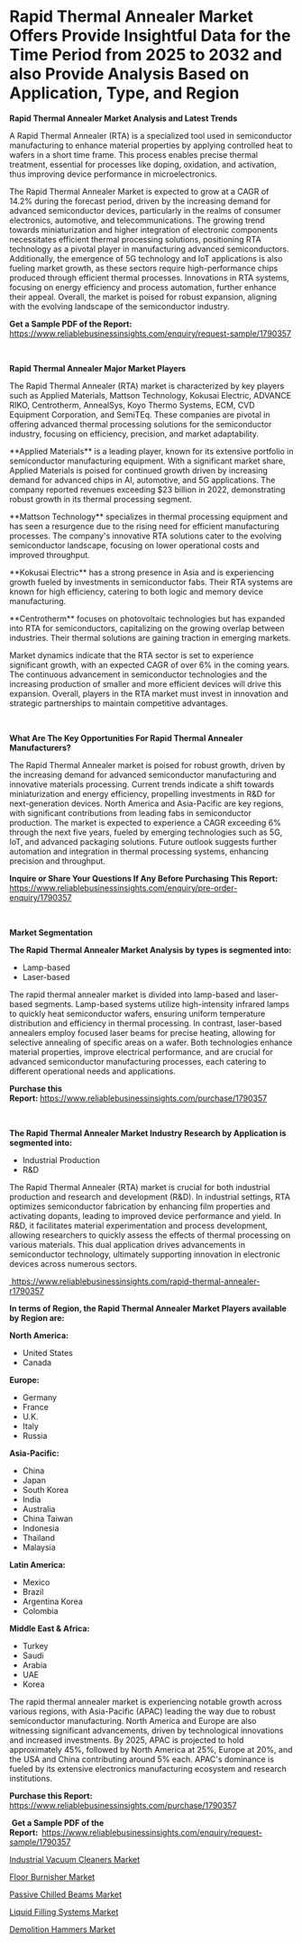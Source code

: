 <p><h1>Rapid Thermal Annealer Market Offers Provide Insightful Data for the Time Period from 2025 to 2032 and also Provide Analysis Based on Application, Type, and Region</h1></p><p><strong>Rapid Thermal Annealer Market Analysis and Latest Trends</strong></p>
<p><p>A Rapid Thermal Annealer (RTA) is a specialized tool used in semiconductor manufacturing to enhance material properties by applying controlled heat to wafers in a short time frame. This process enables precise thermal treatment, essential for processes like doping, oxidation, and activation, thus improving device performance in microelectronics.</p><p>The Rapid Thermal Annealer Market is expected to grow at a CAGR of 14.2% during the forecast period, driven by the increasing demand for advanced semiconductor devices, particularly in the realms of consumer electronics, automotive, and telecommunications. The growing trend towards miniaturization and higher integration of electronic components necessitates efficient thermal processing solutions, positioning RTA technology as a pivotal player in manufacturing advanced semiconductors. Additionally, the emergence of 5G technology and IoT applications is also fueling market growth, as these sectors require high-performance chips produced through efficient thermal processes. Innovations in RTA systems, focusing on energy efficiency and process automation, further enhance their appeal. Overall, the market is poised for robust expansion, aligning with the evolving landscape of the semiconductor industry.</p></p>
<p><strong>Get a Sample PDF of the Report:&nbsp;</strong> <a href="https://www.reliablebusinessinsights.com/enquiry/request-sample/1790357?utm_campaign=1873&utm_medium=2&utm_source=Github&utm_content=ia&utm_term=19022025&utm_id=rapid-thermal-annealer">https://www.reliablebusinessinsights.com/enquiry/request-sample/1790357</a></p>
<p>&nbsp;</p>
<p><strong>Rapid Thermal Annealer Major Market Players</strong></p>
<p><p>The Rapid Thermal Annealer (RTA) market is characterized by key players such as Applied Materials, Mattson Technology, Kokusai Electric, ADVANCE RIKO, Centrotherm, AnnealSys, Koyo Thermo Systems, ECM, CVD Equipment Corporation, and SemiTEq. These companies are pivotal in offering advanced thermal processing solutions for the semiconductor industry, focusing on efficiency, precision, and market adaptability.</p><p>**Applied Materials** is a leading player, known for its extensive portfolio in semiconductor manufacturing equipment. With a significant market share, Applied Materials is poised for continued growth driven by increasing demand for advanced chips in AI, automotive, and 5G applications. The company reported revenues exceeding $23 billion in 2022, demonstrating robust growth in its thermal processing segment.</p><p>**Mattson Technology** specializes in thermal processing equipment and has seen a resurgence due to the rising need for efficient manufacturing processes. The company's innovative RTA solutions cater to the evolving semiconductor landscape, focusing on lower operational costs and improved throughput.</p><p>**Kokusai Electric** has a strong presence in Asia and is experiencing growth fueled by investments in semiconductor fabs. Their RTA systems are known for high efficiency, catering to both logic and memory device manufacturing.</p><p>**Centrotherm** focuses on photovoltaic technologies but has expanded into RTA for semiconductors, capitalizing on the growing overlap between industries. Their thermal solutions are gaining traction in emerging markets.</p><p>Market dynamics indicate that the RTA sector is set to experience significant growth, with an expected CAGR of over 6% in the coming years. The continuous advancement in semiconductor technologies and the increasing production of smaller and more efficient devices will drive this expansion. Overall, players in the RTA market must invest in innovation and strategic partnerships to maintain competitive advantages.</p></p>
<p>&nbsp;</p>
<p><strong>What Are The Key Opportunities For Rapid Thermal Annealer Manufacturers?</strong></p>
<p><p>The Rapid Thermal Annealer market is poised for robust growth, driven by the increasing demand for advanced semiconductor manufacturing and innovative materials processing. Current trends indicate a shift towards miniaturization and energy efficiency, propelling investments in R&D for next-generation devices. North America and Asia-Pacific are key regions, with significant contributions from leading fabs in semiconductor production. The market is expected to experience a CAGR exceeding 6% through the next five years, fueled by emerging technologies such as 5G, IoT, and advanced packaging solutions. Future outlook suggests further automation and integration in thermal processing systems, enhancing precision and throughput.</p></p>
<p><strong>Inquire or Share Your Questions If Any Before Purchasing This Report:</strong> <a href="https://www.reliablebusinessinsights.com/enquiry/pre-order-enquiry/1790357?utm_campaign=1873&utm_medium=2&utm_source=Github&utm_content=ia&utm_term=19022025&utm_id=rapid-thermal-annealer">https://www.reliablebusinessinsights.com/enquiry/pre-order-enquiry/1790357</a></p>
<p>&nbsp;</p>
<p><strong>Market Segmentation</strong></p>
<p><strong>The Rapid Thermal Annealer Market Analysis by types is segmented into:</strong></p>
<p><ul><li>Lamp-based</li><li>Laser-based</li></ul></p>
<p><p>The rapid thermal annealer market is divided into lamp-based and laser-based segments. Lamp-based systems utilize high-intensity infrared lamps to quickly heat semiconductor wafers, ensuring uniform temperature distribution and efficiency in thermal processing. In contrast, laser-based annealers employ focused laser beams for precise heating, allowing for selective annealing of specific areas on a wafer. Both technologies enhance material properties, improve electrical performance, and are crucial for advanced semiconductor manufacturing processes, each catering to different operational needs and applications.</p></p>
<p><strong>Purchase this Report:&nbsp;</strong><a href="https://www.reliablebusinessinsights.com/purchase/1790357?utm_campaign=1873&utm_medium=2&utm_source=Github&utm_content=ia&utm_term=19022025&utm_id=rapid-thermal-annealer">https://www.reliablebusinessinsights.com/purchase/1790357</a></p>
<p>&nbsp;</p>
<p><strong>The Rapid Thermal Annealer Market Industry Research by Application is segmented into:</strong></p>
<p><ul><li>Industrial Production</li><li>R&D</li></ul></p>
<p><p>The Rapid Thermal Annealer (RTA) market is crucial for both industrial production and research and development (R&D). In industrial settings, RTA optimizes semiconductor fabrication by enhancing film properties and activating dopants, leading to improved device performance and yield. In R&D, it facilitates material experimentation and process development, allowing researchers to quickly assess the effects of thermal processing on various materials. This dual application drives advancements in semiconductor technology, ultimately supporting innovation in electronic devices across numerous sectors.</p></p>
<p><a href="https://www.reliablebusinessinsights.com/rapid-thermal-annealer-r1790357?utm_campaign=1873&utm_medium=2&utm_source=Github&utm_content=ia&utm_term=19022025&utm_id=rapid-thermal-annealer">&nbsp;https://www.reliablebusinessinsights.com/rapid-thermal-annealer-r1790357</a></p>
<p><strong>In terms of Region, the Rapid Thermal Annealer Market Players available by Region are:</strong></p>
<p>
    <p> <strong> North America: </strong>
        <ul>
            <li>United States</li>
            <li>Canada</li>
        </ul>
        </p> 
    <p> <strong> Europe: </strong>
        <ul>
            <li>Germany</li>
            <li>France</li>
            <li>U.K.</li>
            <li>Italy</li>
            <li>Russia</li>
        </ul>
        </p> 
    <p> <strong> Asia-Pacific: </strong>
        <ul>
            <li>China</li>
            <li>Japan</li>
            <li>South Korea</li>
            <li>India</li>
            <li>Australia</li>
            <li>China Taiwan</li>
            <li>Indonesia</li>
            <li>Thailand</li>
            <li>Malaysia</li>
        </ul>
        </p> 
    <p> <strong> Latin America: </strong>
        <ul>
            <li>Mexico</li>
            <li>Brazil</li>
            <li>Argentina Korea</li>
            <li>Colombia</li>
        </ul>
        </p> 
    <p> <strong> Middle East & Africa: </strong>
        <ul>
            <li>Turkey</li>
            <li>Saudi</li>
            <li>Arabia</li>
            <li>UAE</li>
            <li>Korea</li>
        </ul>
    </p>
    </p>
<p><p>The rapid thermal annealer market is experiencing notable growth across various regions, with Asia-Pacific (APAC) leading the way due to robust semiconductor manufacturing. North America and Europe are also witnessing significant advancements, driven by technological innovations and increased investments. By 2025, APAC is projected to hold approximately 45%, followed by North America at 25%, Europe at 20%, and the USA and China contributing around 5% each. APAC's dominance is fueled by its extensive electronics manufacturing ecosystem and research institutions.</p></p>
<p><strong>Purchase this Report: </strong><a href="https://www.reliablebusinessinsights.com/purchase/1790357?utm_campaign=1873&utm_medium=2&utm_source=Github&utm_content=ia&utm_term=19022025&utm_id=rapid-thermal-annealer">https://www.reliablebusinessinsights.com/purchase/1790357</a></p>
<p>&nbsp;<strong>Get a Sample PDF of the Report:&nbsp;&nbsp;</strong><a href="https://www.reliablebusinessinsights.com/enquiry/request-sample/1790357?utm_campaign=1873&utm_medium=2&utm_source=Github&utm_content=ia&utm_term=19022025&utm_id=rapid-thermal-annealer">https://www.reliablebusinessinsights.com/enquiry/request-sample/1790357</a></p>
<p><strong></strong></p>
<p><p><a href="https://github.com/ziwersekos/Market-Research-Report-List-1/blob/main/industrial-vacuum-cleaners-market.md?utm_campaign=1873&utm_medium=2&utm_source=Github&utm_content=ia&utm_term=19022025&utm_id=rapid-thermal-annealer">Industrial Vacuum Cleaners Market</a></p><p><a href="https://github.com/chinwonhanie/Market-Research-Report-List-1/blob/main/floor-burnisher-market.md?utm_campaign=1873&utm_medium=2&utm_source=Github&utm_content=ia&utm_term=19022025&utm_id=rapid-thermal-annealer">Floor Burnisher Market</a></p><p><a href="https://github.com/raquinyagua/Market-Research-Report-List-1/blob/main/passive-chilled-beams-market.md?utm_campaign=1873&utm_medium=2&utm_source=Github&utm_content=ia&utm_term=19022025&utm_id=rapid-thermal-annealer">Passive Chilled Beams Market</a></p><p><a href="https://github.com/domnikgisken/Market-Research-Report-List-1/blob/main/liquid-filling-systems-market.md?utm_campaign=1873&utm_medium=2&utm_source=Github&utm_content=ia&utm_term=19022025&utm_id=rapid-thermal-annealer">Liquid Filling Systems Market</a></p><p><a href="https://github.com/shirlantosx7/Market-Research-Report-List-1/blob/main/demolition-hammers-market.md?utm_campaign=1873&utm_medium=2&utm_source=Github&utm_content=ia&utm_term=19022025&utm_id=rapid-thermal-annealer">Demolition Hammers Market</a></p></p>